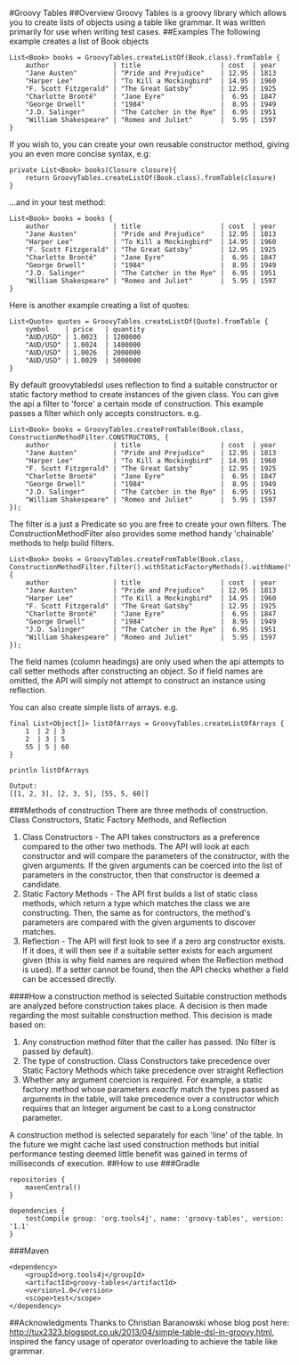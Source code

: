 #Groovy Tables
##Overview
Groovy Tables is a groovy library which allows you to create lists of objects using a table like grammar.  It was written primarily for use when writing test cases.
##Examples
The following example creates a list of Book objects
```
List<Book> books = GroovyTables.createListOf(Book.class).fromTable {
    author                | title                    | cost  | year
    "Jane Austen"         | "Pride and Prejudice"    | 12.95 | 1813
    "Harper Lee"          | "To Kill a Mockingbird"  | 14.95 | 1960
    "F. Scott Fitzgerald" | "The Great Gatsby"       | 12.95 | 1925
    "Charlotte Brontë"    | "Jane Eyre"              |  6.95 | 1847
    "George Orwell"       | "1984"                   |  8.95 | 1949
    "J.D. Salinger"       | "The Catcher in the Rye" |  6.95 | 1951
    "William Shakespeare" | "Romeo and Juliet"       |  5.95 | 1597
}
```
If you wish to, you can create your own reusable constructor method, giving you an even more concise syntax, e.g:
```
private List<Book> books(Closure closure){
    return GroovyTables.createListOf(Book.class).fromTable(closure)
}
```
...and in your test method:
```
List<Book> books = books {
    author                | title                    | cost  | year
    "Jane Austen"         | "Pride and Prejudice"    | 12.95 | 1813
    "Harper Lee"          | "To Kill a Mockingbird"  | 14.95 | 1960
    "F. Scott Fitzgerald" | "The Great Gatsby"       | 12.95 | 1925
    "Charlotte Brontë"    | "Jane Eyre"              |  6.95 | 1847
    "George Orwell"       | "1984"                   |  8.95 | 1949
    "J.D. Salinger"       | "The Catcher in the Rye" |  6.95 | 1951
    "William Shakespeare" | "Romeo and Juliet"       |  5.95 | 1597
}
```
Here is another example creating a list of quotes:
```
List<Quote> quotes = GroovyTables.createListOf(Quote).fromTable {
    symbol    | price   | quantity
    "AUD/USD" | 1.0023  | 1200000
    "AUD/USD" | 1.0024  | 1400000
    "AUD/USD" | 1.0026  | 2000000
    "AUD/USD" | 1.0029  | 5000000
}
```
By default groovytabledsl uses reflection to find a suitable constructor or static factory method to create instances of the given class.  You can give the api a filter to 'force' a certain mode of construction.  This example passes a filter which only accepts constructors. e.g.
```
List<Book> books = GroovyTables.createFromTable(Book.class, ConstructionMethodFilter.CONSTRUCTORS, {
    author                | title                    | cost  | year
    "Jane Austen"         | "Pride and Prejudice"    | 12.95 | 1813
    "Harper Lee"          | "To Kill a Mockingbird"  | 14.95 | 1960
    "F. Scott Fitzgerald" | "The Great Gatsby"       | 12.95 | 1925
    "Charlotte Brontë"    | "Jane Eyre"              |  6.95 | 1847
    "George Orwell"       | "1984"                   |  8.95 | 1949
    "J.D. Salinger"       | "The Catcher in the Rye" |  6.95 | 1951
    "William Shakespeare" | "Romeo and Juliet"       |  5.95 | 1597
});
```
The filter is a just a Predicate<ConstructionMethod> so you are free to create your own filters.  The ConstructionMethodFilter also provides some method handy 'chainable' methods to help build filters.
```
List<Book> books = GroovyTables.createFromTable(Book.class, ConstructionMethodFilter.filter().withStaticFactoryMethods().withName("create"), {
    author                | title                    | cost  | year
    "Jane Austen"         | "Pride and Prejudice"    | 12.95 | 1813
    "Harper Lee"          | "To Kill a Mockingbird"  | 14.95 | 1960
    "F. Scott Fitzgerald" | "The Great Gatsby"       | 12.95 | 1925
    "Charlotte Brontë"    | "Jane Eyre"              |  6.95 | 1847
    "George Orwell"       | "1984"                   |  8.95 | 1949
    "J.D. Salinger"       | "The Catcher in the Rye" |  6.95 | 1951
    "William Shakespeare" | "Romeo and Juliet"       |  5.95 | 1597
});
```
The field names (column headings) are only used when the api attempts to call setter methods after constructing an object.  So if field names are omitted, the API will simply not attempt to construct an instance using reflection.

You can also create simple lists of arrays.  e.g.
```
final List<Object[]> listOfArrays = GroovyTables.createListOfArrays {
    1  | 2 | 3
    2  | 3 | 5
    55 | 5 | 60
}

println listOfArrays

Output:
[[1, 2, 3], [2, 3, 5], [55, 5, 60]]

```
###Methods of construction
There are three methods of construction.  Class Constructors, Static Factory Methods, and Reflection
  
1. Class Constructors - The API takes constructors as a preference compared to the other two methods.  The API will look at each constructor and will compare the parameters of the constructor, with the given arguments.  If the given arguments can be coerced into the list of parameters in the constructor, then that constructor is deemed a candidate.
2. Static Factory Methods - The API first builds a list of static class methods, which return a type which matches the class we are constructing.  Then, the same as for contructors, the method's parameters are compared with the given arguments to discover matches.
3. Reflection - The API will first look to see if a zero arg constructor exists.  If it does, it will then see if a suitable setter exists for each argument given (this is why field names are required when the Reflection method is used).  If a setter cannot be found, then the API checks whether a field can be accessed directly.

####How a construction method is selected
Suitable construction methods are analyzed before construction takes place.  A decision is then made regarding the most suitable construction method.  This decision is made based on:

1. Any construction method filter that the caller has passed.  (No filter is passed by default).
2. The type of construction.  Class Constructors take precedence over Static Factory Methods which take precedence over straight Reflection
3. Whether any argument coercion is required.  For example, a static factory method whose parameters _exactly_ match the types passed as arguments in the table, will take precedence over a constructor which requires that an Integer argument be cast to a Long constructor parameter.

A construction method is selected separately for each 'line' of the table.  In the future we might cache last used construction methods but initial performance testing deemed little benefit was gained in terms of milliseconds of execution.
##How to use
###Gradle
```
repositories {
    mavenCentral()
}

dependencies {
    testCompile group: 'org.tools4j', name: 'groovy-tables', version: '1.1'
}
```
###Maven
```
<dependency>
    <groupId>org.tools4j</groupId>
    <artifactId>groovy-tables</artifactId>
    <version>1.0</version>
    <scope>test</scope>
</dependency>
```
##Acknowledgments
Thanks to Christian Baranowski whose blog post here: http://tux2323.blogspot.co.uk/2013/04/simple-table-dsl-in-groovy.html, inspired the fancy usage of operator overloading to achieve the table like grammar.

